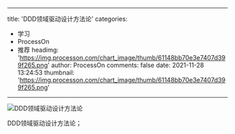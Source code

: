 
---
title: 'DDD领域驱动设计方法论'
categories: 
 - 学习
 - ProcessOn
 - 推荐
headimg: 'https://img.processon.com/chart_image/thumb/61148bb70e3e7407d399f265.png'
author: ProcessOn
comments: false
date: 2021-11-28 13:24:53
thumbnail: 'https://img.processon.com/chart_image/thumb/61148bb70e3e7407d399f265.png'
---

<div>   
<img class="thumb" alt="DDD领域驱动设计方法论" src="https://img.processon.com/chart_image/thumb/61148bb70e3e7407d399f265.png" referrerpolicy="no-referrer">
<p>DDD领域驱动设计方法论；</p>  
</div>
            
